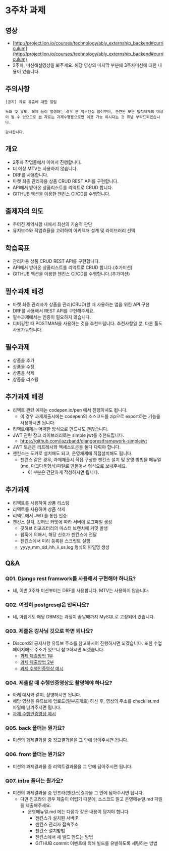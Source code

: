# 3주차 과제

## 영상

- [http://projectlion.io/courses/technology/ably_externship_backend#curriculum](http://projectlion.io/courses/technology/ably_externship_backend#curriculum)
- 2주차, 미션해설영상을 봐주세요. 해당 영상의 마지막 부분에 3주차미션에 대한 내용이 있습니다.

## 주의사항

```
[공지] 자료 유출에 대한 알림

녹화 및 유포, 복제 등이 발생하는 경우 본 익스턴십 참여부터, 관련된 모든 법적제재의 대상이 될 수 있으므로 본 자료는 과제수행용으로만 이용 가능 하시다는 것 유념 부탁드리겠습니다.

감사합니다.
```

## 개요

- 2주차 작업물에서 이어서 진행합니다.
- 더 이상 MTV는 사용하지 않습니다.
- DRF를 사용합니다.
- 마켓 최종 관리자용 상품 CRUD REST API를 구현합니다.
- API에서 받아온 상품리스트를 리액트로 CRUD 합니다.
- GITHUB 액션을 이용한 젠킨스 CI/CD를 수행합니다.

## 출제자의 의도

- 주어진 제약사항 내에서 최선의 기술적 판단
- 유지보수와 작업효율을 고려하여 아키텍쳐 설계 및 라이브러리 선택

## 학습목표

- 관리자용 상품 CRUD REST API를 구현합니다.
- API에서 받아온 상품리스트를 리액트로 CRUD 합니다.(추가미션)
- GITHUB 액션을 이용한 젠킨스 CI/CD를 수행합니다.(추가미션)

## 필수과제 배경

- 마켓 최종 관리자가 상품을 관리(CRUD)할 때 사용하는 앱을 위한 API 구현
- DRF를 사용해서 REST API를 구현해주세요.
- 필수과제에서는 인증이 필요하지 않습니다.
- 디버깅할 때 POSTMAN을 사용하는 것을 추천드립니다. 추천사항일 뿐, 다른 툴도 사용가능합니다.

## 필수과제

- 상품을 추가
- 상품을 수정
- 상품을 삭제
- 상품을 리스팅

## 추가과제 배경

- 리액트 관련 예제는 codepen.io/pen 에서 진행하셔도 됩니다.
  - 이 경우 과제제출시에는 codepen의 소스코드를 zip으로 export하는 기능을 사용하시면 됩니다.
- 리액트예제는 어떠한 방식으로 만드셔도 괜찮습니다.
- JWT 관련 장고 라이브러리로는 simple jwt를 추천드립니다.
  - https://github.com/jazzband/djangorestframework-simplejwt
- JWT 토큰은 리프레시와 엑세스토큰을 둘다 다뤄야 합니다.
- 젠킨스는 도커로 설치해도 되고, 운영체제에 직접설치해도 됩니다.
  - 젠킨스 같은 경우, 과제제출시 직접 구상한 젠킨스 설치 및 운영 방법을 메뉴얼(md, 마크다운형식)파일로 만들어서 형식으로 보내주세요.
    - 이 부분은 간단하게 작성하시면 됩니다.

## 추가과제

- 리액트를 사용하여 상품 리스팅
- 리액트를 사용하여 상품 삭제
- 리액트에서 JWT를 통한 인증
- 젠킨스 설치, 깃허브 커밋에 따라 서버에 로그파일 생성
  - 깃허브 리포즈터리의 마스터 브랜치에 커밋 발생
  - 웹훅에 의해서, 해당 신호가 젠킨스에 전달
  - 젠킨스에서 미리 등록된 스크립트 실행
  - yyyy_mm_dd_hh_ii_ss.log 형식의 파일명 생성

## Q&A

### Q01. Django rest framwork를 사용해서 구현해야 하나요?

- 네, 이번 3주차 미션부터는 DRF를 사용합니다. MTV는 사용하지 않습니다.

### Q02. 여전히 postgresql은 안되나요?

- 네, 아쉽게도 해당 DBMS는 과정이 끝날때까지 MySQL로 고정되어 있습니다.

### Q03. 제출은 강사님 깃으로 하면 되나요?

- Discord의 공지사항 유튜브 주소를 참고하시어 진행하시면 되겠습니다. 또한 수업페이지에도 주소가 있으니 참고하시면 되겠습니다.
  - [과제 제출방법 1부](https://youtu.be/QAHEWqFDo5U)
  - [과제 제출방법 2부](https://youtu.be/biZXRksAm4U)
  - [과제 수행인증영상 예시](https://youtu.be/g0p_GsjAHRA)

### Q04. 제출할 때 수행인증영상도 촬영해야 하나요?

- 아래 예시와 같이, 촬영하시면 됩니다.
- 해당 영상을 유튜브에 업로드(일부공개로) 하신 후, 영상의 주소를 checklist.md 파일에 남겨주시면 됩니다.
- [과제 수행인증영상 예시](https://youtu.be/g0p_GsjAHRA)

### Q05. back 폴더는 뭔가요?

- 미션의 과제결과물 중 장고결과물을 그 안에 담아주시면 됩니다.

### Q06. front 폴더는 뭔가요?

- 미션의 과제결과물 중 리액트결과물을 그 안에 담아주시면 됩니다.

### Q07. infra 폴더는 뭔가요?

- 미션의 과제결과물 중 인프라(젠킨스)결과물 그 안에 담아주시면 됩니다.
  - 다만 인프라의 경우 제출이 어렵기 때문에, 소스코드 말고 운영메뉴얼.md 파일을 제출해주세요.
    - 운영메뉴얼.md 에는 다음과 같은 내용이 담겨야 합니다.
      - 젠킨스가 설치된 서버IP
      - 젠킨스 관리자 접속주소
      - 젠킨스 설치방법
      - 젠킨스에서 새 빌드 만드는 방법
      - GITHUB commit 이벤트에 의해 빌드를 유발하도록 세팅하는 방법
